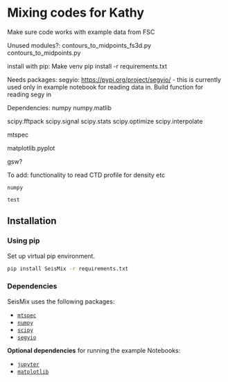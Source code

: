 # Mixing codes for Kathy

Make sure code works with example data from FSC

Unused modules?:
contours_to_midpoints_fs3d.py
contours_to_midpoints.py


install with pip:
Make venv
pip install -r requirements.txt

Needs packages:
segyio: https://pypi.org/project/segyio/ - this is currently used only in example notebook for reading data in. Build function for reading segy in

Dependencies:
numpy
numpy.matlib

scipy.fftpack
scipy.signal
scipy.stats
scipy.optimize
scipy.interpolate

mtspec

matplotlib.pyplot

gsw?


To add: functionality to read CTD profile for density etc

``numpy``

`test`

## Installation

### Using pip

Set up virtual pip environment.

```bash
pip install SeisMix -r requirements.txt
```



### Dependencies

SeisMix uses the following packages:

- [`mtspec`](https://krischer.github.io/mtspec/)
- [`numpy`](http://numpy.org)
- [`scipy`](https://scipy.org)
- [`segyio`](https://segyio.readthedocs.io/en/1.5.3/index.html)


__Optional dependencies__ for running the example Notebooks:
- [`jupyter`](https://jupyter.org/)
- [`matplotlib`](https://matplotlib.org/)



